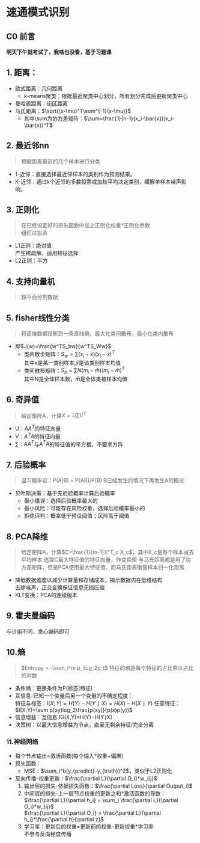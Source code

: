 # 速通模式识别
## C0 前言
**明天下午就考试了，我啥也没看，基于习题课**
## 1. 距离：
* 欧式距离：几何距离
    * k-means聚类：根据最近聚类中心划分，所有划分完成后更新聚类中心
* 曼哈顿距离：街区距离
* 马氏距离：$\sqrt{(x-\mu)^T\sum^{-1}(x-\mu)}$
    * 其中\sum为协方差矩阵：$\sum=\frac{1}{n-1}(x_i-\bar{x})(x_i-\bar{x})^T$
    

## 2. 最近邻nn
> 根据距离最近的几个样本进行分类
* 1-近邻：直接选择最近邻样本的类别作为预测结果。
* K-近邻：通过k个近邻的多数投票或加权平均决定类别，缓解单样本噪声影响。

## 3. 正则化
> 在已经设定好的损失函数中加上正则化权重*正则化参数  
组织过拟合
* L1正则：绝对值  
产生稀疏解，适用特征选择
* L2正则：平方
## 4. 支持向量机
> 超平面分割数据

## 5. fisher线性分类
> 将高维数据投影到一条直线熵，最大化类间散布，最小化类内散布
* 即$J(w)=\frac{w^TS_bw}{w^TS_Ww}$
    * 类内散步矩阵：$S_w=\sum(x_i-\bar{x})(x_i-\bar{x})^T$  
    其中x是某一类别样本,$\bar{x}$是该类别样本均值
    * 类间散布矩阵：$S_b= \sum N(m_i-\bar{m})(m_i-\bar{m})^T$  
    其中N是全体样本数，$\bar{m}$是全体类被样本均值

## 6. 奇异值
> 给定矩阵A，计算$X = U\sum V^T$
* U：$AA^T$的特征向量
* V：$A^TA$的特征向量
* $\sum$：$AA^T$与$A^TA$的特征值的平方根，不要求方阵

## 7. 后验概率
> 温习概率论：P(A|B) = P(AB)/P(B)
> B已经发生的情况下再发生A的概论
* 贝叶斯决策：基于先验验概率计算后验概率
    * 最小错误：选择后验概率最大的
    * 最小风险：可能存在风险权重，选择后验概率最小的
    * 拒绝评判：概率低于预设阈值；风险高于阈值

## 8. PCA降维
> 给定矩阵A，计算$C=\frac{1}{m-1}X^T_c X_c$，其中X_c是每个样本减去平均样本
> 选取C最大特征值的特征向量，作变换矩
> 与马氏距离都是用了协方差矩阵，但是PCA使用最大特征值，而马氏距离衡量样本归一化距离
* 降低数据维度以减少计算量和存储成本，揭示数据内在低维结构  
去除噪声，正交变换保证信息无损压缩
* KLT变换：PCA的连续版本

## 9. 霍夫曼编码
与计组不同，贪心编码即可

## 10.熵
> $Entropy = -\sum_i^m p_ilog_2p_i$
> 特征的熵是每个特征的占比乘以占比的对数
* 条件熵：更换条件为P(标签|特征)
* 互信息-已知一个变量后另一个变量的不确定程度：  
特征与标签：$I(X;Y)=H(Y)−H(Y∣X)=H(X)−H(X∣Y)$
任意特征：$I(X;Y)=\sum p(xy)log_2\frac{p(xy)}{p(x)p(y)}$
* 信息增益：互信息
IG(X,Y)=H(Y)−H(Y∣X)
* 决策树：以最大信息增益为节点，直至无剩余特征/完全分离


### 11.神经网络
* 每个节点输出=激活函数(每个输入*权重+偏置)
* 损失函数：
    * MSE：$\sum_i^b(y_{predict}-y_{truth})^2$，类似于L2正则化
* 反向传播-权重更新：$\frac{\partial L}{\partial O_i}*w_{ij}$
    1. 输出层的损失-依据损失函数：$\frac{\partial Loss}{\partial Output_i}$
    1. 中间层的损失-上一层节点权重的更新之和*激活函数的导数：  
    $\frac{\partial L}{\partial h_i} = \sum_j \frac{\partial L}{\partial O_i}*w_{ij}$  
    $\frac{\partial L}{\partial O_i} = \frac{\partial L}{\partial h_i}*\frac{\partial h}{\partial z}$
    1. 学习率：更新后的权重=更新前的权重-更新权重*学习率  
    不参与反向梯度传播